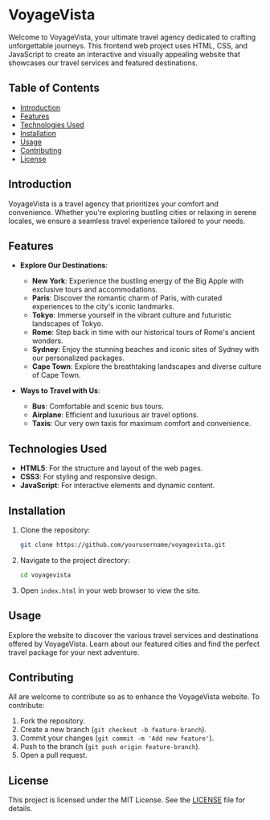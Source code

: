 # VoyageVista

Welcome to VoyageVista, your ultimate travel agency dedicated to crafting unforgettable journeys. This frontend web project uses HTML, CSS, and JavaScript to create an interactive and visually appealing website that showcases our travel services and featured destinations.

## Table of Contents

- [Introduction](#introduction)
- [Features](#features)
- [Technologies Used](#technologies-used)
- [Installation](#installation)
- [Usage](#usage)
- [Contributing](#contributing)
- [License](#license)

## Introduction

VoyageVista is a travel agency that prioritizes your comfort and convenience. Whether you're exploring bustling cities or relaxing in serene locales, we ensure a seamless travel experience tailored to your needs.

## Features

- **Explore Our Destinations**:
  - **New York**: Experience the bustling energy of the Big Apple with exclusive tours and accommodations.
  - **Paris**: Discover the romantic charm of Paris, with curated experiences to the city's iconic landmarks.
  - **Tokyo**: Immerse yourself in the vibrant culture and futuristic landscapes of Tokyo.
  - **Rome**: Step back in time with our historical tours of Rome's ancient wonders.
  - **Sydney**: Enjoy the stunning beaches and iconic sites of Sydney with our personalized packages.
  - **Cape Town**: Explore the breathtaking landscapes and diverse culture of Cape Town.

- **Ways to Travel with Us**:
  - **Bus**: Comfortable and scenic bus tours.
  - **Airplane**: Efficient and luxurious air travel options.
  - **Taxis**: Our very own taxis for maximum comfort and convenience.

## Technologies Used

- **HTML5**: For the structure and layout of the web pages.
- **CSS3**: For styling and responsive design.
- **JavaScript**: For interactive elements and dynamic content.

## Installation

1. Clone the repository:
    ```sh
    git clone https://github.com/yourusername/voyagevista.git
    ```
2. Navigate to the project directory:
    ```sh
    cd voyagevista
    ```
3. Open `index.html` in your web browser to view the site.

## Usage

Explore the website to discover the various travel services and destinations offered by VoyageVista. Learn about our featured cities and find the perfect travel package for your next adventure.

## Contributing

All are welcome to contribute so as to enhance the VoyageVista website. To contribute:
1. Fork the repository.
2. Create a new branch (`git checkout -b feature-branch`).
3. Commit your changes (`git commit -m 'Add new feature'`).
4. Push to the branch (`git push origin feature-branch`).
5. Open a pull request.

## License

This project is licensed under the MIT License. See the [LICENSE](LICENSE) file for details.
